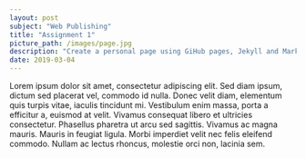 ```yaml
---
layout: post
subject: "Web Publishing"
title: "Assignment 1"
picture_path: /images/page.jpg
description: "Create a personal page using GiHub pages, Jekyll and Markdown."
date: 2019-03-04
---
```


Lorem ipsum dolor sit amet, consectetur adipiscing elit. Sed diam ipsum, dictum sed placerat vel, commodo id nulla. Donec velit diam, elementum quis turpis vitae, iaculis tincidunt mi. Vestibulum enim massa, porta a efficitur a, euismod at velit. Vivamus consequat libero et ultricies consectetur. Phasellus pharetra ut arcu sed sagittis. Vivamus ac magna mauris. Mauris in feugiat ligula. Morbi imperdiet velit nec felis eleifend commodo. Nullam ac lectus rhoncus, molestie orci non, lacinia sem.
